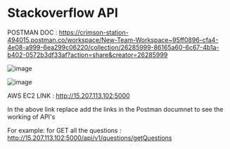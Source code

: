 # Stackoverflow API
POSTMAN DOC : https://crimson-station-494015.postman.co/workspace/New-Team-Workspace~95ff0896-cfa4-4e08-a999-6ea299c06220/collection/26285999-86165a60-6c67-4b1a-b402-0572b3df33af?action=share&creator=26285999


![image](https://github.com/Gaurav098766/demo100/assets/97042529/b561e063-dd5a-4166-8e17-2d7dca087efe)


![image](https://github.com/Gaurav098766/demo100/assets/97042529/d9af05d0-2fe8-4f7c-b721-df1e08e9faf5)


AWS EC2 LINK : http://15.207.113.102:5000

In the above link replace add the links in the Postman documnet to see the working of API's

For example: for GET all the questions : http://15.207.113.102:5000/api/v1/questions/getQuestions

